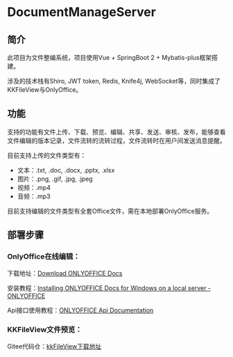 # DocumentManageServer

## 简介

此项目为文件整编系统，项目使用Vue + SpringBoot 2 + Mybatis-plus框架搭建。

涉及的技术栈有Shiro, JWT token, Redis, Knife4j, WebSocket等，同时集成了KKFileView与OnlyOffice。

## 功能

支持的功能有文件上传、下载、预览、编辑、共享、发送、审核、发布，能够查看文件编辑的版本记录，文件流转的流转过程，文件流转时在用户间发送消息提醒。

目前支持上传的文件类型有：

- 文本：.txt, .doc, .docx, .pptx, .xlsx
- 图片：.png, .gif, .jpg, .jpeg
- 视频：.mp4
- 音频：.mp3

目前支持编辑的文件类型有全套Office文件，需在本地部署OnlyOffice服务。

## 部署步骤

### OnlyOffice在线编辑：

下载地址：[Download ONLYOFFICE Docs](https://www.onlyoffice.com/download-docs.aspx?from=document-editor#docs-community)

安装教程：[Installing ONLYOFFICE Docs for Windows on a local server - ONLYOFFICE](https://helpcenter.onlyoffice.com/installation/docs-community-install-windows.aspx)

Api接口使用教程：[ONLYOFFICE Api Documentation](https://api.onlyoffice.com/editors)

### KKFileView文件预览：

Gitee代码仓：[kkFileView下载地址](https://gitee.com/kekingcn/file-online-preview)
